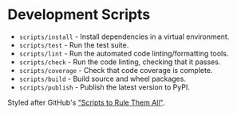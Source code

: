 # Development Scripts

* `scripts/install` - Install dependencies in a virtual environment.
* `scripts/test` - Run the test suite.
* `scripts/lint` - Run the automated code linting/formatting tools.
* `scripts/check` - Run the code linting, checking that it passes.
* `scripts/coverage` - Check that code coverage is complete.
* `scripts/build` - Build source and wheel packages.
* `scripts/publish` - Publish the latest version to PyPI.

Styled after GitHub's ["Scripts to Rule Them All"](https://github.com/github/scripts-to-rule-them-all).

